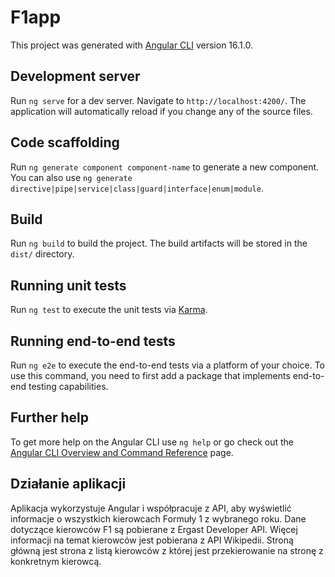 # F1app

This project was generated with [Angular CLI](https://github.com/angular/angular-cli) version 16.1.0.

## Development server

Run `ng serve` for a dev server. Navigate to `http://localhost:4200/`. The application will automatically reload if you change any of the source files.

## Code scaffolding

Run `ng generate component component-name` to generate a new component. You can also use `ng generate directive|pipe|service|class|guard|interface|enum|module`.

## Build

Run `ng build` to build the project. The build artifacts will be stored in the `dist/` directory.

## Running unit tests

Run `ng test` to execute the unit tests via [Karma](https://karma-runner.github.io).

## Running end-to-end tests

Run `ng e2e` to execute the end-to-end tests via a platform of your choice. To use this command, you need to first add a package that implements end-to-end testing capabilities.

## Further help

To get more help on the Angular CLI use `ng help` or go check out the [Angular CLI Overview and Command Reference](https://angular.io/cli) page.

## Działanie aplikacji
Aplikacja wykorzystuje Angular i współpracuje z API, aby wyświetlić informacje o wszystkich kierowcach Formuły 1 z wybranego roku. Dane dotyczące kierowców F1 są pobierane z Ergast Developer API.
Więcej informacji na temat kierowców jest pobierana z API Wikipedii. Stroną główną jest strona z listą kierowców z której jest przekierowanie na stronę z konkretnym kierowcą. 

